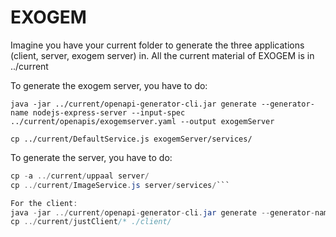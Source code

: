 # EXOGEM

Imagine you have your current folder to generate the three applications (client, server, exogem server) in. All the current material of EXOGEM is in ../current

To generate the exogem server, you have to do:

`java -jar ../current/openapi-generator-cli.jar generate --generator-name nodejs-express-server --input-spec ../current/openapis/exogemserver.yaml --output exogemServer`

`cp ../current/DefaultService.js exogemServer/services/`

To generate the server, you have to do:

```java -jar ../current/openapi-generator-cli.jar generate --generator-name nodejs-express-server --input-spec ../current/openapis/openapi.yaml --output server --template-dir ../current/templates/server/
cp -a ../current/uppaal server/
cp ../current/ImageService.js server/services/```

For the client:
java -jar ../current/openapi-generator-cli.jar generate --generator-name javascript --input-spec ../current/openapis/openapi.yaml --output client --template-dir ../current/templates/client/
cp ../current/justClient/* ./client/
